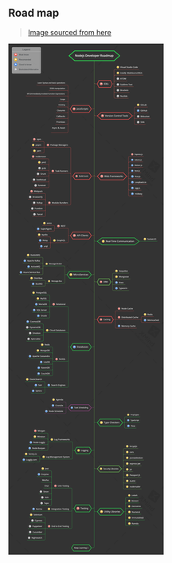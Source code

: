 ## Road map
> <a href="https://github.com/saifaustcse/nodejs-developer-roadmap.git">Image sourced from here</a>
<img src="https://github.com/dvcdung/nodejs_learning_materials/blob/master/nodejs-developer-roadmap.png" alt="roadmap">

